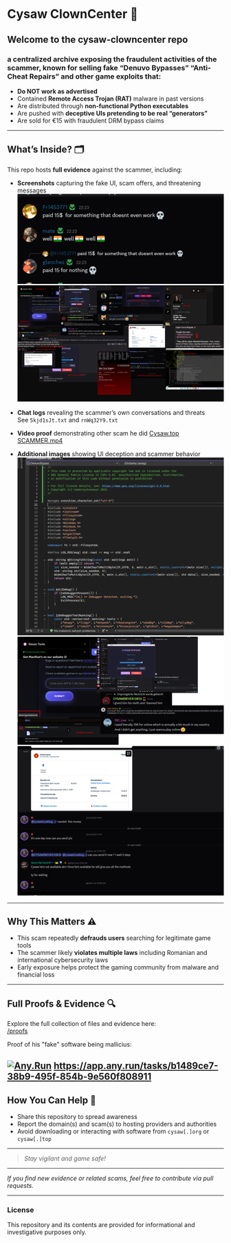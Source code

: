 # Cysaw ClownCenter 🤡

## Welcome to the **cysaw-clowncenter** repo
### a centralized archive exposing the fraudulent activities of the scammer, known for selling fake “Denuvo Bypasses” “Anti-Cheat Repairs” and other game exploits that:

- **Do NOT work as advertised**
- Contained **Remote Access Trojan (RAT)** malware in past versions
- Are distributed through **non-functional Python executables**
- Are pushed with **deceptive UIs pretending to be real “generators”**
- Are sold for €15 with fraudulent DRM bypass claims

---

## What’s Inside? 🗂️

This repo hosts **full evidence** against the scammer, including:

- **Screenshots** capturing the fake UI, scam offers, and threatening messages  
  ![Screenshot Preview](https://github.com/Alangopro/cysaw-clowncenter/blob/main/proofs/Screenshot_1356.png?raw=true)  
  ![Screenshot Preview](https://github.com/Alangopro/cysaw-clowncenter/blob/main/proofs/CYSAW%20PROOFS.png?raw=true)

- **Chat logs** revealing the scammer’s own conversations and threats  
  See `5kjd1sJt.txt` and `rnWq32Y9.txt`

- **Video proof** demonstrating other scam he did
  [Cysaw.top SCAMMER.mp4](https://github.com/Alangopro/cysaw-clowncenter/raw/refs/heads/main/proofs/Cysaw.top%20SCAMMER.mp4)

- **Additional images** showing UI deception and scammer behavior  
  ![Example Image](https://github.com/Alangopro/cysaw-clowncenter/blob/main/proofs/31v3x4Q.png?raw=true) ![Example Image](https://github.com/Alangopro/cysaw-clowncenter/blob/main/proofs/98Vy8fH.png?raw=true) ![Example Image](https://github.com/Alangopro/cysaw-clowncenter/blob/main/proofs/ZEvMYTI.png?raw=true)

---

## Why This Matters ⚠️

- This scam repeatedly **defrauds users** searching for legitimate game tools  
- The scammer likely **violates multiple laws** including Romanian and international cybersecurity laws  
- Early exposure helps protect the gaming community from malware and financial loss

---

## Full Proofs & Evidence 🔍

Explore the full collection of files and evidence here:  
[/proofs](https://github.com/Alangopro/cysaw-clowncenter/tree/main/proofs)

Proof of his "fake" software being mallicius:
<p></p>

[![Any.Run](https://img.shields.io/badge/Any.Run-Analysis-orange?logo=virustotal&logoColor=white)](https://app.any.run/tasks/64983db1-ddde-4846-9796-5787283c36ee) https://app.any.run/tasks/b1489ce7-38b9-495f-854b-9e560f808911
---

## How You Can Help 🤝

- Share this repository to spread awareness  
- Report the domain(s) and scam(s) to hosting providers and authorities  
- Avoid downloading or interacting with software from `cysaw[.]org` or `cysaw[.]top`

---

> *Stay vigilant and game safe!*

---

*If you find new evidence or related scams, feel free to contribute via pull requests.*

---

### License

This repository and its contents are provided for informational and investigative purposes only.

